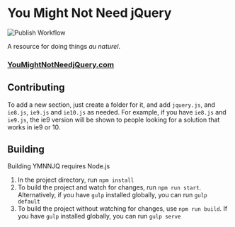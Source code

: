 # You Might Not Need jQuery

![Publish Workflow](https://github.com/HubSpot/youmightnotneedjquery/actions/workflows/publish.yml/badge.svg)

A resource for doing things _au naturel_.

### [YouMightNotNeedjQuery.com](https://youmightnotneedjquery.com)

## Contributing

To add a new section, just create a folder for it, and add `jquery.js`, and `ie8.js`, `ie9.js` and `ie10.js` as needed. For example, if you have `ie8.js` and `ie9.js`, the ie9 version will be shown to people looking for a solution that works in ie9 or 10.

## Building

Building YMNNJQ requires Node.js

1. In the project directory, run `npm install`
1. To build the project and watch for changes, run `npm run start`. Alternatively, if you have `gulp` installed globally, you can run `gulp default`
1. To build the project without watching for changes, use `npm run build`. If you have `gulp` installed globally, you can run `gulp serve`
